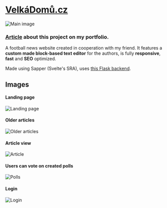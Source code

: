 # [VelkáDomů.cz](https://velkadomu-sapper.vercel.app/)

![Main image](https://ik.imagekit.io/velkadomu/velkadomu2_iJO5yyCvzT.png?ik-sdk-version=javascript-1.4.3&updatedAt=1649504383080)
### [**Article**](https://michal-pavlicek.tech/project/velka-domu) about this project on my portfolio.

A football news website created in cooperation with my friend. It features a **custom made block-based text editor** for the authors, is fully **responsive**, **fast** and **SEO** optimized.

Made using Sapper (Svelte's SRA), uses [this Flask backend](https://github.com/Pavlyuchenko/VelkaDomuBE).

## Images

#### Landing page
![Landing page](https://ik.imagekit.io/velkadomu/image_2022-09-24_083807899_OnqwV2O0HG.png?ik-sdk-version=javascript-1.4.3&updatedAt=1664001568590)

#### Older articles
![Older articles](https://ik.imagekit.io/velkadomu/image_2022-09-24_083822733_BLR4TTFVw.png?ik-sdk-version=javascript-1.4.3&updatedAt=1664001568522)

#### Article view
![Article](https://ik.imagekit.io/velkadomu/image_2022-09-24_083839403_jWBRwmnf7.png?ik-sdk-version=javascript-1.4.3&updatedAt=1664001568355)

#### Users can vote on created polls
![Polls](https://ik.imagekit.io/velkadomu/image_2022-09-24_083922311_ML4V-VpFJ.png?ik-sdk-version=javascript-1.4.3&updatedAt=1664001568195)

#### Login
![Login](https://ik.imagekit.io/velkadomu/image_2022-09-24_083908002_htMc8zf7b.png?ik-sdk-version=javascript-1.4.3&updatedAt=1664001568183)
